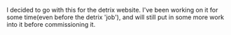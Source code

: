 I decided to go with this for the detrix website. I've been working on it for some time(even before the detrix 'job'), and will still put in some more work into it before commissioning it.
